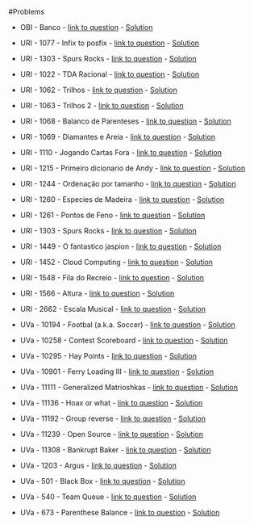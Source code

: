 #Problems

* OBI - Banco - [link to question](http://olimpiada.ic.unicamp.br/pratique/programacao/nivel2/2012f2p2_banco) - [Solution](https://github.com/edujtm/Comp-Programming/blob/master/Data%20Structures/OBI%20-%20Banco/BancoOBI.cpp)

* URI - 1077 - Infix to posfix - [link to question](https://www.urionlinejudge.com.br/judge/pt/problems/view/1077) - [Solution](https://github.com/edujtm/Comp-Programming/blob/master/Data%20Structures/URI%20-%201077/infixtopostfix.cpp)

* URI - 1303 - Spurs Rocks - [link to question](https://www.urionlinejudge.com.br/judge/pt/problems/view/1303) - [Solution](https://github.com/edujtm/Comp-Programming/blob/master/Data%20Structures/URI%20-%201303/SpursRocks.cpp)

* URI - 1022 - TDA Racional - [link to question](https://www.urionlinejudge.com.br/judge/pt/problems/view/1022) - [Solution](https://github.com/edujtm/Comp-Programming/blob/master/Data%20Structures/URI-1022/DenomCalc.cpp)

* URI - 1062 - Trilhos - [link to question](https://www.urionlinejudge.com.br/judge/pt/problems/view/1062) - [Solution](https://github.com/edujtm/Comp-Programming/blob/master/Data%20Structures/URI-1062/Trilhos.cpp)

* URI - 1063 - Trilhos 2 - [link to question](https://www.urionlinejudge.com.br/judge/pt/problems/view/1063) - [Solution](https://github.com/edujtm/Comp-Programming/blob/master/Data%20Structures/URI-1063/Trilhos2.cpp)

* URI - 1068 - Balanco de Parenteses - [link to question](https://www.urionlinejudge.com.br/judge/pt/problems/view/1068) - [Solution](https://github.com/edujtm/Comp-Programming/blob/master/Data%20Structures/URI-1068/parbalance.cpp)

* URI - 1069 - Diamantes e Areia - [link to question](https://www.urionlinejudge.com.br/judge/pt/problems/view/1069) - [Solution](https://github.com/edujtm/Comp-Programming/blob/master/Data%20Structures/URI-1069/diamonds.cpp)

* URI - 1110 - Jogando Cartas Fora - [link to question](https://www.urionlinejudge.com.br/judge/pt/problems/view/1110) - [Solution](https://github.com/edujtm/Comp-Programming/blob/master/Data%20Structures/URI-1110/CardDiscard.cpp)

* URI - 1215 - Primeiro dicionario de Andy - [link to question](https://www.urionlinejudge.com.br/judge/pt/problems/view/1215) - [Solution](https://github.com/edujtm/Comp-Programming/blob/master/Data%20Structures/URI-1215/dictionary.cpp)

* URI - 1244 - Ordenação por tamanho - [link to question](https://www.urionlinejudge.com.br/judge/pt/problems/view/1244) - [Solution](https://github.com/edujtm/Comp-Programming/blob/master/Data%20Structures/URI-1244/SizeSort.cpp)

* URI - 1260 - Especies de Madeira - [link to question](https://www.urionlinejudge.com.br/judge/pt/problems/view/1260) - [Solution](https://github.com/edujtm/Comp-Programming/blob/master/Data%20Structures/URI-1260/TreePopulation.cpp)

* URI - 1261 - Pontos de Feno - [link to question](https://www.urionlinejudge.com.br/judge/pt/problems/view/1261) - [Solution](https://github.com/edujtm/Comp-Programming/blob/master/Data%20Structures/URI-1261/HayPoints.cpp)

* URI - 1303 - Spurs Rocks - [link to question](https://www.urionlinejudge.com.br/judge/pt/problems/view/1303) - [Solution](https://github.com/edujtm/Comp-Programming/blob/master/Data%20Structures/URI-1303/SpursRocks.cpp)

* URI - 1449 - O fantastico jaspion - [link to question](https://www.urionlinejudge.com.br/judge/pt/problems/view/1449) - [Solution](https://github.com/edujtm/Comp-Programming/blob/master/Data%20Structures/URI-1449/jaspion.cpp)

* URI - 1452 - Cloud Computing - [link to question](https://www.urionlinejudge.com.br/judge/pt/problems/view/1452) - [Solution](https://github.com/edujtm/Comp-Programming/blob/master/Data%20Structures/URI-1452/CloudComputing.cpp)

* URI - 1548 - Fila do Recreio - [link to question](https://www.urionlinejudge.com.br/judge/pt/problems/view/1548) - [Solution](https://github.com/edujtm/Comp-Programming/blob/master/Data%20Structures/URI-1548/GradeSort.cpp)

* URI - 1566 - Altura - [link to question](https://www.urionlinejudge.com.br/judge/pt/problems/view/1566) - [Solution](https://github.com/edujtm/Comp-Programming/blob/master/Data%20Structures/URI-1566/CityHeightSort2.cpp)

* URI - 2662 - Escala Musical - [link to question](https://www.urionlinejudge.com.br/judge/pt/problems/view/2662) - [Solution](https://github.com/edujtm/Comp-Programming/blob/master/Data%20Structures/URI-2662/escalamusical.cpp)

* UVa - 10194 - Footbal (a.k.a. Soccer) - [link to question](https://uva.onlinejudge.org/index.php?option=com_onlinejudge&Itemid=8&page=show_problem&problem=1135) - [Solution](https://github.com/edujtm/Comp-Programming/blob/master/Data%20Structures/UVa-10194/football.cpp)

* UVa - 10258 - Contest Scoreboard - [link to question](https://uva.onlinejudge.org/index.php?option=com_onlinejudge&Itemid=8&page=show_problem&problem=1199) - [Solution](https://github.com/edujtm/Comp-Programming/blob/master/Data%20Structures/UVa-10258/ContestScore.cpp)

* UVa - 10295 - Hay Points - [link to question](https://uva.onlinejudge.org/index.php?option=onlinejudge&page=show_problem&problem=1236) - [Solution](https://github.com/edujtm/Comp-Programming/blob/master/Data%20Structures/UVa-10295/HayPoints.cpp)

* UVa - 10901 - Ferry Loading III - [link to question](https://uva.onlinejudge.org/index.php?option=onlinejudge&page=show_problem&problem=1842) - [Solution](https://github.com/edujtm/Comp-Programming/blob/master/Data%20Structures/UVa-10901/TrainFerry3.cpp)

* UVa - 11111 - Generalized Matrioshkas - [link to question](https://uva.onlinejudge.org/index.php?option=onlinejudge&page=show_problem&problem=2052) - [Solution](https://github.com/edujtm/Comp-Programming/blob/master/Data%20Structures/UVa-11111/matrioshkas.cpp)

* UVa - 11136 - Hoax or what - [link to question](https://uva.onlinejudge.org/index.php?option=com_onlinejudge&Itemid=8&page=show_problem&problem=2077) - [Solution](https://github.com/edujtm/Comp-Programming/blob/master/Data%20Structures/UVa-11136/hoax.cpp)

* UVa - 11192 - Group reverse - [link to question](https://uva.onlinejudge.org/index.php?option=onlinejudge&page=show_problem&problem=2133) - [Solution](https://github.com/edujtm/Comp-Programming/blob/master/Data%20Structures/UVa-11192/GroupReverse.cpp)

* UVa - 11239 - Open Source - [link to question](https://uva.onlinejudge.org/index.php?option=onlinejudge&page=show_problem&problem=2180) - [Solution](https://github.com/edujtm/Comp-Programming/blob/master/Data%20Structures/UVa-11239/OpenSource.cpp)

* UVa - 11308 - Bankrupt Baker - [link to question](https://uva.onlinejudge.org/index.php?option=com_onlinejudge&Itemid=8&page=show_problem&problem=2283) - [Solution](https://github.com/edujtm/Comp-Programming/blob/master/Data%20Structures/UVa-11308/wolfgang.cpp)

* UVa - 1203 - Argus - [link to question](https://uva.onlinejudge.org/index.php?option=com_onlinejudge&Itemid=8&page=show_problem&problem=3644) - [Solution](https://github.com/edujtm/Comp-Programming/blob/master/Data%20Structures/UVa-1203/argus.cpp)

* UVa - 501 - Black Box - [link to question](https://uva.onlinejudge.org/index.php?option=onlinejudge&page=show_problem&problem=442) - [Solution](https://github.com/edujtm/Comp-Programming/blob/master/Data%20Structures/UVa-501/BlackBox.cpp)

* UVa - 540 - Team Queue - [link to question](https://uva.onlinejudge.org/index.php?option=com_onlinejudge&Itemid=8&page=show_problem&problem=481) - [Solution](https://github.com/edujtm/Comp-Programming/blob/master/Data%20Structures/UVa-540/TeamQueue.cpp)

* UVa - 673 - Parenthese Balance - [link to question](https://uva.onlinejudge.org/index.php?option=com_onlinejudge&Itemid=8&page=show_problem&problem=614) - [Solution](https://github.com/edujtm/Comp-Programming/blob/master/Data%20Structures/UVa-673/Parbalance.cpp)
